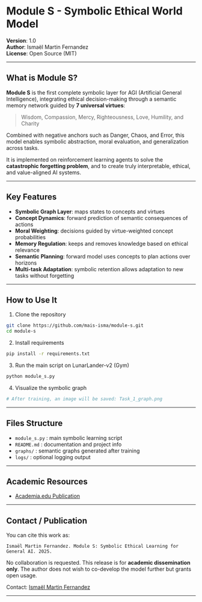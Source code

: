 # Module S - Symbolic Ethical World Model

**Version**: 1.0  
**Author**: Ismaël Martin Fernandez  
**License**: Open Source (MIT)

---

## What is Module S?

**Module S** is the first complete symbolic layer for AGI (Artificial General Intelligence), integrating ethical decision-making through a semantic memory network guided by **7 universal virtues**:

> Wisdom, Compassion, Mercy, Righteousness, Love, Humility, and Charity

Combined with negative anchors such as Danger, Chaos, and Error, this model enables symbolic abstraction, moral evaluation, and generalization across tasks.

It is implemented on reinforcement learning agents to solve the **catastrophic forgetting problem**, and to create truly interpretable, ethical, and value-aligned AI systems.

---

## Key Features

- **Symbolic Graph Layer**: maps states to concepts and virtues
- **Concept Dynamics**: forward prediction of semantic consequences of actions
- **Moral Weighting**: decisions guided by virtue-weighted concept probabilities
- **Memory Regulation**: keeps and removes knowledge based on ethical relevance
- **Semantic Planning**: forward model uses concepts to plan actions over horizons
- **Multi-task Adaptation**: symbolic retention allows adaptation to new tasks without forgetting

---

## How to Use It

1. Clone the repository
```bash
git clone https://github.com/mais-isma/module-s.git
cd module-s
```

2. Install requirements
```bash
pip install -r requirements.txt
```

3. Run the main script on LunarLander-v2 (Gym)
```bash
python module_s.py
```

4. Visualize the symbolic graph
```bash
# After training, an image will be saved: Task_1_graph.png
```

---

##  Files Structure

- `module_s.py` : main symbolic learning script
- `README.md` : documentation and project info
- `graphs/` : semantic graphs generated after training
- `logs/` : optional logging output

---

##  Academic Resources

- [Academia.edu Publication](https://independent.academia.edu/IsmaelFernandez103) 
---

##  Contact / Publication

You can cite this work as:
```
Ismaël Martin Fernandez. Module S: Symbolic Ethical Learning for General AI. 2025.
```

No collaboration is requested. This release is for **academic dissemination only**. The author does not wish to co-develop the model further but grants open usage.

Contact: [Ismaël Martin Fernandez](mailto:maisldv@gmail.com)

---

